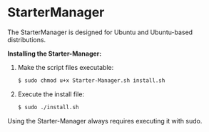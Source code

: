 # StarterManager

The StarterManager is designed for Ubuntu and Ubuntu-based distributions.

**Installing the Starter-Manager:**

1. Make the script files executable:
   ```bash
   $ sudo chmod u+x Starter-Manager.sh install.sh
2. Execute the install file:
      ```bash
   $ sudo ./install.sh


Using the Starter-Manager always requires executing it with sudo.
